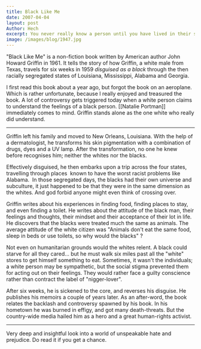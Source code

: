 ```yaml
---
title: Black Like Me
date: 2007-04-04
layout: post
Author: Hech
excerpt: You never really know a person until you have lived in their skin
image: /images/blog/1947.jpg
---
```


&quot;Black Like Me&quot; is a non-fiction book written by American author John Howard Griffin in 1961. It tells the story of how Griffin, a white male from Texas, travels for six weeks in 1959 *disguised as a black* through the then racially segregated states of Louisiana, Mississippi, Alabama and Georgia.


I first read this book about a year ago, but forgot the book on an aeroplane. Which is rather unfortunate, because I really enjoyed and treasured the book. A lot of controversy gets triggered today when a white person claims to understand the feelings of a black person. [[Natalie Portman]] immediately comes to mind. Griffin stands alone as the one white who really did understand.  

---

Griffin left his family and moved to New Orleans, Louisiana. With the help of a dermatologist, he transforms his skin pigmentation with a combination of drugs, dyes and a UV lamp. After the transformation, no one he knew before recognises him; neither the whites nor the blacks.


Effectively disguised, he then embarks upon a trip across the four states, travelling through places&nbsp; known to have the worst racist problems like Alabama.&nbsp; In those segregated days, the blacks had their own universe and subculture, it just happened to be that they were in the same dimension as the whites. And god forbid anyone might even think of crossing over.   



Griffin writes about his experiences in finding food, finding places to stay, and even finding a toilet. He writes about the attitude of the black man, their feelings and thoughts, their mindset and their acceptance of their lot in life. He discovers that the blacks were treated much the same as animals. The average attitude of the white citizen was &quot;Animals don't eat the same food, sleep in beds or use toilets, so why would the blacks&quot; ?


Not even on humanitarian grounds would the whites relent. A black could starve for all they cared... but he must walk six miles past all the &quot;white&quot; stores to get himself something to eat. Sometimes, it wasn't the individuals; a white person may be sympathetic, but the social stigma prevented them for acting out on their feelings. They would rather face a guilty conscience rather than contract the label of &quot;nigger-lover&quot;.


After six weeks, he is sickened to the core, and reverses his disguise. He publishes his memoirs a couple of years later. As an after-word, the book relates the backlash and controversy spawned by his book. In his hometown he was burned in effigy, and got many death-threats. But the country-wide media hailed him as a hero and a great human-rights activist.  


---

Very deep and insightful look into a world of unspeakable hate and prejudice. Do read it if you get a chance.  




